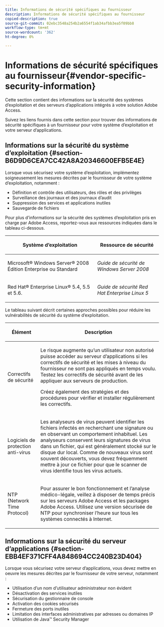 ```yaml
---
title: Informations de sécurité spécifiques au fournisseur
description: Informations de sécurité spécifiques au fournisseur
copied-description: true
source-git-commit: 02ebc3548a254b2a6554f1ab34afbb3ea5f09bb8
workflow-type: tm+mt
source-wordcount: '362'
ht-degree: 0%

---
```


# Informations de sécurité spécifiques au fournisseur{#vendor-specific-security-information}

Cette section contient des informations sur la sécurité des systèmes d’exploitation et des serveurs d’applications intégrés à votre solution Adobe Access.

Suivez les liens fournis dans cette section pour trouver des informations de sécurité spécifiques à un fournisseur pour votre système d’exploitation et votre serveur d’applications.

## Informations sur la sécurité du système d’exploitation {#section-B6D9D6CEA7CC42A8A20346600EFB5E4E}

Lorsque vous sécurisez votre système d’exploitation, implémentez soigneusement les mesures décrites par le fournisseur de votre système d’exploitation, notamment :

* Définition et contrôle des utilisateurs, des rôles et des privilèges
* Surveillance des journaux et des journaux d’audit
* Suppression des services et applications inutiles
* Sauvegarde de fichiers

Pour plus d’informations sur la sécurité des systèmes d’exploitation pris en charge par Adobe Access, reportez-vous aux ressources indiquées dans le tableau ci-dessous.

<table frame="all" colsep="1" rowsep="1" class="+ topic/table adobe-d/table " id="table-ugl-kjz-n4"> 
 <thead class="- topic/thead "> 
  <tr rowsep="1" class="- topic/row "> 
   <th colname="1" class="- topic/entry entry"> <p class="- topic/p ">Système d’exploitation </p> </th> 
   <th colname="2" class="- topic/entry entry"> <p class="- topic/p ">Ressource de sécurité </p> </th> 
  </tr> 
 </thead>
 <tbody class="- topic/tbody "> 
  <tr rowsep="1" class="- topic/row "> 
   <td colname="1" class="- topic/entry "> <p class="- topic/p ">Microsoft® Windows Server® 2008 Édition Enterprise ou Standard </p> </td> 
   <td colname="2" class="- topic/entry "> <p class="- topic/p "><i class="+ topic/ph hi-d/i ">Guide de sécurité de Windows Server 2008</i> </p> </td> 
  </tr> 
  <tr rowsep="0" class="- topic/row "> 
   <td colname="1" class="- topic/entry "> <p class="- topic/p ">Red Hat® Enterprise Linux® 5.4, 5.5 et 5.6. </p> </td> 
   <td colname="2" class="- topic/entry "> <p class="- topic/p "><i class="+ topic/ph hi-d/i ">Guide de sécurité Red Hat Enterprise Linux 5</i> </p> </td> 
  </tr> 
 </tbody> 
</table>

Le tableau suivant décrit certaines approches possibles pour réduire les vulnérabilités de sécurité du système d’exploitation.

<table frame="all" colsep="1" rowsep="1" class="+ topic/table adobe-d/table " id="table-whl-kjz-n4"> 
 <thead class="- topic/thead "> 
  <tr rowsep="1" class="- topic/row "> 
   <th colname="1" class="- topic/entry entry"> <p class="- topic/p ">Élément </p> </th> 
   <th colname="2" class="- topic/entry entry"> <p class="- topic/p ">Description </p> </th> 
  </tr> 
 </thead>
 <tbody class="- topic/tbody "> 
  <tr rowsep="1" class="- topic/row "> 
   <td colname="1" class="- topic/entry "> <p class="- topic/p ">Correctifs de sécurité </p> </td> 
   <td colname="2" class="- topic/entry "> <p class="- topic/p ">Le risque augmente qu’un utilisateur non autorisé puisse accéder au serveur d’applications si les correctifs de sécurité et les mises à niveau du fournisseur ne sont pas appliqués en temps voulu. Testez les correctifs de sécurité avant de les appliquer aux serveurs de production. </p> <p class="- topic/p ">Créez également des stratégies et des procédures pour vérifier et installer régulièrement les correctifs. </p> </td> 
  </tr> 
  <tr rowsep="1" class="- topic/row "> 
   <td colname="1" class="- topic/entry "> <p class="- topic/p ">Logiciels de protection anti-virus </p> </td> 
   <td colname="2" class="- topic/entry "> <p class="- topic/p ">Les analyseurs de virus peuvent identifier les fichiers infectés en recherchant une signature ou en observant un comportement inhabituel. Les analyseurs conservent leurs signatures de virus dans un fichier, qui est généralement stocké sur le disque dur local. Comme de nouveaux virus sont souvent découverts, vous devez fréquemment mettre à jour ce fichier pour que le scanner de virus identifie tous les virus actuels. </p> </td> 
  </tr> 
  <tr rowsep="0" class="- topic/row "> 
   <td colname="1" class="- topic/entry "> <p class="- topic/p ">NTP (Network Time Protocol) </p> </td> 
   <td colname="2" class="- topic/entry "> <p class="- topic/p ">Pour assurer le bon fonctionnement et l’analyse médico-légale, veillez à disposer de temps précis sur les serveurs Adobe Access et les packages Adobe Access. Utilisez une version sécurisée de NTP pour synchroniser l’heure sur tous les systèmes connectés à Internet. </p> </td> 
  </tr> 
 </tbody> 
</table>

## Informations sur la sécurité du serveur d’applications {#section-EBB4EF371CFF4A848694CC240B23D404}

Lorsque vous sécurisez votre serveur d’applications, vous devez mettre en oeuvre les mesures décrites par le fournisseur de votre serveur, notamment :

* Utilisation d’un nom d’utilisateur administrateur non évident
* Désactivation des services inutiles
* Sécurisation du gestionnaire de console
* Activation des cookies sécurisés
* Fermeture des ports inutiles
* Limitation des interfaces administratives par adresses ou domaines IP
* Utilisation de Java™ Security Manager
